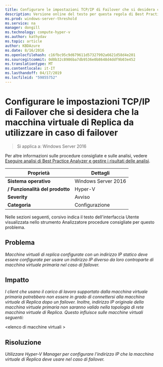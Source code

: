 ```yaml
---
title: Configurare le impostazioni TCP/IP di Failover che si desidera che la macchina virtuale di Replica da utilizzare in caso di failover
description: Versione online del testo per questa regola di Best Practices Analyzer.
ms.prod: windows-server-threshold
ms.service: na
manager: dongill
ms.technology: compute-hyper-v
ms.author: kathydav
ms.topic: article
author: KBDAzure
ms.date: 8/16/2016
ms.openlocfilehash: c16fbc95c9d679611d57327992a6621d58d4e201
ms.sourcegitcommit: 0d0b32c8986ba7db9536e0b8648d4ddf9b03e452
ms.translationtype: MT
ms.contentlocale: it-IT
ms.lasthandoff: 04/17/2019
ms.locfileid: "59855752"
---
```

# <a name="configure-the-failover-tcpip-settings-that-you-want-the-replica-virtual-machine-to-use-in-the-event-of-a-failover"></a>Configurare le impostazioni TCP/IP di Failover che si desidera che la macchina virtuale di Replica da utilizzare in caso di failover

>Si applica a: Windows Server 2016
 
Per altre informazioni sulle procedure consigliate e sulle analisi, vedere [Eseguire analisi di Best Practice Analyzer e gestire i risultati delle analisi](https://go.microsoft.com/fwlink/p/?LinkID=223177).  
  
|Proprietà|Dettagli|  
|-|-|  
|**Sistema operativo**|Windows Server 2016|  
|**/ Funzionalità del prodotto**|Hyper-V|  
|**Severity**|Avviso|  
|**Categoria**|Configurazione|  
  
Nelle sezioni seguenti, corsivo indica il testo dell'interfaccia Utente visualizzata nello strumento Analizzatore procedure consigliate per questo problema.
  
## <a name="issue"></a>Problema  
*Macchine virtuali di replica configurate con un indirizzo IP statico deve essere configurate per usare un indirizzo IP diverso da loro controparte di macchina virtuale primaria nel caso di failover.*  
  
## <a name="impact"></a>Impatto  
*I client che usano il carico di lavoro supportato dalla macchina virtuale primaria potrebbero non essere in grado di connettersi alla macchina virtuale di Replica dopo un failover. Inoltre, indirizzo IP originale della macchina virtuale primaria non saranno valido nella topologia di rete macchina virtuale di Replica. Questo influisce sulle macchine virtuali seguenti:*  
  
\<elenco di macchine virtuali >  
  
## <a name="resolution"></a>Risoluzione  
*Utilizzare Hyper-V Manager per configurare l'indirizzo IP che la macchina virtuale di Replica deve usare nel caso di failover.*  
  


